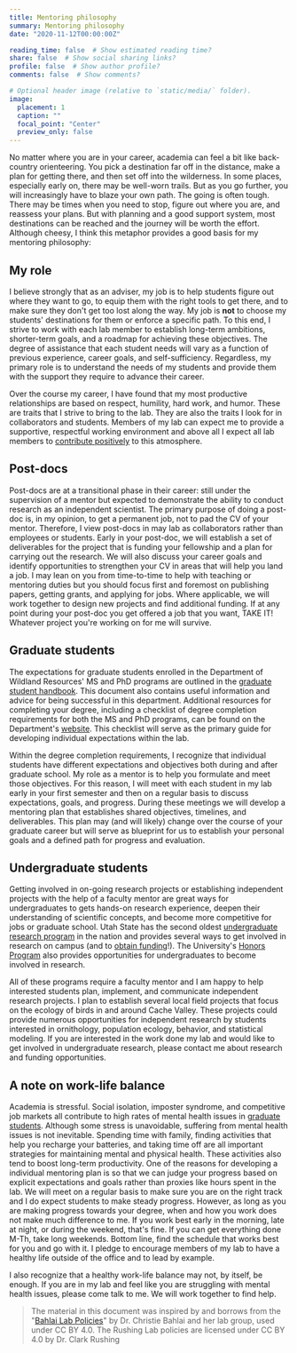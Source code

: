 ```yaml
---
title: Mentoring philosophy
summary: Mentoring philosophy
date: "2020-11-12T00:00:00Z"

reading_time: false  # Show estimated reading time?
share: false  # Show social sharing links?
profile: false  # Show author profile?
comments: false  # Show comments?

# Optional header image (relative to `static/media/` folder).
image:
  placement: 1
  caption: ""
  focal_point: "Center"
  preview_only: false
---
```

No matter where you are in your career, academia can feel a bit like back-country orienteering. You pick a destination far off in the distance, make a plan for getting there, and then set off into the wilderness. In some places, especially early on, there may be well-worn trails. But as you go further, you will increasingly have to blaze your own path. The going is often tough. There may be times when you need to stop, figure out where you are, and reassess your plans. But with planning and a good support system, most destinations can be reached and the journey will be worth the effort. Although cheesy, I think this metaphor provides a good basis for my mentoring philosophy:    

## My role 

I believe strongly that as an adviser, my job is to help students figure out where they want to go, to equip them with the right tools to get there, and to make sure they don't get too lost along the way. My job is **not** to choose my students' destinations for them or enforce a specific path. To this end, I strive to work with each lab member to establish long-term ambitions, shorter-term goals, and a roadmap for achieving these objectives. The degree of assistance that each student needs will vary as a function of previous experience, career goals, and self-sufficiency. Regardless, my primary role is to understand the needs of my students and provide them with the support they require to advance their career. 

Over the course my career, I have found that my most productive relationships are based on respect, humility, hard work, and humor. These are traits that I strive to bring to the lab. They are also the traits I look for in collaborators and students. Members of my lab can expect me to provide a supportive, respectful working environment and above all I expect all lab members to [contribute positively](links/code-of-conduct.html) to this atmosphere. 

## Post-docs

Post-docs are at a transitional phase in their career: still under the supervision of a mentor but expected to demonstrate the ability to conduct research as an independent scientist. The primary purpose of doing a post-doc is, in my opinion, to get a permanent job, not to pad the CV of your mentor. Therefore, I view post-docs in may lab as collaborators rather than employees or students. Early in your post-doc, we will establish a set of deliverables for the project that is funding your fellowship and a plan for carrying out the research. We will also discuss your career goals and identify opportunities to strengthen your CV in areas that will help you land a job. I may lean on you from time-to-time to help with teaching or mentoring duties but you should focus first and foremost on publishing papers, getting grants, and applying for jobs. Where applicable, we will work together to design new projects and find additional funding. If at any point during your post-doc you get offered a job that you want, TAKE IT! Whatever project you're working on for me will survive.  

## Graduate students

The expectations for graduate students enrolled in the Department of Wildland Resources' MS and PhD programs are outlined in the [graduate student handbook](https://qcnr.usu.edu/wild/graduate/current/2018-19graduatehandbook.pdf). This document also contains useful information and advice for being successful in this department. Additional resources for completing your degree, including a checklist of degree completion requirements for both the MS and PhD programs, can be found on the Department's [website](https://qcnr.usu.edu/wild/graduate/current/program_resources). This checklist will serve as the primary guide for developing individual expectations within the lab.

Within the degree completion requirements, I recognize that individual students have different expectations and objectives both during and after graduate school. My role as a mentor is to help you formulate and meet those objectives. For this reason, I will meet with each student in my lab early in your first semester and then on a regular basis to discuss expectations, goals, and progress. During these meetings we will develop a mentoring plan that establishes shared objectives, timelines, and deliverables. This plan may (and will likely) change over the course of your graduate career but will serve as blueprint for us to establish your personal goals and a defined path for progress and evaluation. 

## Undergraduate students

Getting involved in on-going research projects or establishing independent projects with the help of a faculty mentor are great ways for undergraduates to gets hands-on research experience, deepen their understanding of scientific concepts, and become more competitive for jobs or graduate school. Utah State has the second oldest [undergraduate research program](http://rgs.usu.edu/undergradresearch/) in the nation and provides several ways to get involved in research on campus (and to [obtain funding](http://rgs.usu.edu/undergradresearch/fund/)!). The University's [Honors Program](https://honors.usu.edu/index) also provides opportunities for undergraduates to become involved in research. 

All of these programs require a faculty mentor and I am happy to help interested students plan, implement, and communicate independent research projects. I plan to establish several local field projects that focus on the ecology of birds in and around Cache Valley. These projects could provide numerous opportunities for independent research by students interested in ornithology, population ecology, behavior, and statistical modeling. If you are interested in the work done my lab and would like to get involved in undergraduate research, please contact me about research and funding opportunities. 

## <a id="work_life_balance"></a>A note on work-life balance

Academia is stressful. Social isolation, imposter syndrome, and competitive job markets all contribute to high rates of mental health issues in [graduate students](https://www.insidehighered.com/news/2018/03/06/new-study-says-graduate-students-mental-health-crisis). Although some stress is unavoidable, suffering from mental health issues is not inevitable. Spending time with family, finding activities that help you recharge your batteries, and taking time off are all important strategies for maintaining mental and physical health. These activities also tend to boost long-term productivity. One of the reasons for developing a individual mentoring plan is so that we can judge your progress based on explicit expectations and goals rather than proxies like hours spent in the lab. We will meet on a regular basis to make sure you are on the right track and I do expect students to make steady progress. However, as long as you are making progress towards your degree, when and how you work does not make much difference to me. If you work best early in the morning, late at night, or during the weekend, that's fine. If you can get everything done M-Th, take long weekends. Bottom line, find the schedule that works best for you and go with it. I pledge to encourage members of my lab to have a healthy life outside of the office and to lead by example. 

I also recognize that a healthy work-life balance may not, by itself, be enough. If you are in my lab and feel like you are struggling with mental health issues, please come talk to me. We will work together to find help.     

> The material in this document was inspired by and borrows from the "[Bahlai Lab Policies](https://github.com/BahlaiLab/Policies)" by Dr. Christie Bahlai and her lab group, used under CC BY 4.0. The Rushing Lab policies are licensed under CC BY 4.0 by Dr. Clark Rushing

